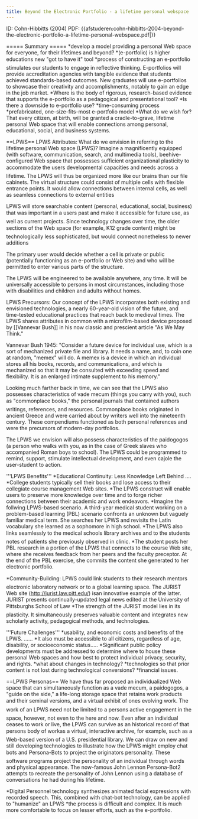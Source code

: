 ```yaml
---
title: Beyond the Electronic Portfolio - a lifetime personal webspace
---
```

ID: Cohn-Hibbitts (2004)
PDF: {{afstuderen:cohn-hibbitts-2004-beyond-the-electronic-portfolio-a-lifetime-personal-webspace.pdf|}}

===== Summary =====
*develop a model providing a personal Web space for everyone, for their lifetimes and beyond?
*(e-portfolio) is higher educations new "got to have it" tool
*process of constructing an e-portfolio stimulates our students to engage in reflective thinking. E-portfolios will provide accreditation agencies with tangible evidence that students achieved standards-based outcomes. New graduates will use e-portfolios to showcase their creativity and accomplishments, notably to gain an edge in the job market.
*Where is the body of rigorous, research-based evidence that supports the e-portfolio as a pedagogical and presentational tool?
*Is there a downside to e-portfolio use?
*time-consuming process
*prefabricated, one-size-fits-most e-portfolio model 
*What do we wish for? That every citizen, at birth, will be granted a cradle-to-grave, lifetime personal Web space that will enable connections among personal, educational, social, and business systems.

==LPWS==
LPWS Attributes: What do we envision in referring to the lifetime personal Web space (LPWS)? Imagine a
magnificently equipped (with software, communication, search, and multimedia tools),
beehive-configured Web space that possesses sufficient organizational plasticity to
accommodate the users developmental capacities and needs across a lifetime. The LPWS
will thus be organized more like our brains than our file cabinets.
The virtual structure could consist of multiple cells with flexible entrance points. It would
allow connections between internal cells, as well as seamless connections to external
entities

LPWS will store searchable content (personal, educational, social, business) that was important in
a users past and make it accessible for future use, as well as current projects. Since
technology changes over time, the older sections of the Web space (for example, K12
grade content) might be technologically less sophisticated, but would connect nonetheless
to newer additions

The primary user would decide whether a cell is private or public (potentially functioning as an e-portfolio or Web site) and who will be permitted to enter various parts of the structure.
 
The LPWS will be engineered to be available anywhere, any time. It will be universally accessible to persons in most circumstances, including those with disabilities and children and adults without homes.

LPWS Precursors: Our concept of the LPWS incorporates both existing and envisioned technologies, a nearly
60-year-old vision of the future, and time-tested educational practices that reach back to
medieval times. The LPWS shares attributes in common with a microfilm-based device
proposed by [[Vannevar Bush]] in his now classic and prescient article "As We
May Think."

 Vannevar Bush 1945: "Consider a future device for individual use, which is a sort of mechanized private
 file and library. It needs a name, and, to coin one at random, "memex" will do. A
 memex is a device in which an individual stores all his books, records, and
 communications, and which is mechanized so that it may be consulted with
 exceeding speed and flexibility. It is an enlarged intimate supplement to his
 memory."
 
Looking much farther back in time, we can see that the LPWS also possesses characteristics
of vade mecum (things you carry with you), such as "commonplace books," the personal
journals that contained authors writings, references, and resources. Commonplace books
originated in ancient Greece and were carried about by writers well into the nineteenth
century. These compendiums functioned as both personal references and were the
precursors of modern-day portfolios.

The LPWS we envision will also possess characteristics of the paidogogos (a person who
walks with you, as in the case of Greek slaves who accompanied Roman boys to school).
The LPWS could be programmed to remind, support, stimulate intellectual development,
and even cajole the user-student to action.

'''LPWS Benefits'''
*Educational Continuity: Less Knowledge Left Behind .... 
*College students typically sell their books and lose access to their collegiate course management Web sites.
*The LPWS construct will enable users to preserve more knowledge over time and to forge richer connections between their academic and work endeavors.
*Imagine the follwing LPWS-based scenario. A third-year medical student working on a problem-based learning (PBL) scenario confronts an unknown but vaguely familiar medical term. She searches her LPWS and revisits the Latin vocabulary she learned as a sophomore in high school.
*The LPWS also links seamlessly to the medical schools library archives and to the students notes of patients she previously observed in clinic.
*The student posts her PBL research in a portion of the LPWS that connects to the course Web site, where she receives feedback from her peers and the faculty preceptor. At the end of the PBL exercise, she commits the content she generated to her electronic portfolio.

*Community-Building: LPWS could link students to their research mentors electronic laboratory network or to a global learning space. The JURIST Web site (http://jurist.law.pitt.edu/) isan innovative example of the latter. JURIST presents continually-updated legal news edited at the University of Pittsburghs School of Law
*The strength of the JURIST model lies in its plasticity. It simultaneously preserves valuable content and integrates new scholarly activity, pedagogical methods, and technologies.

'''Future Challenges'''
*usability, and economic costs and benefits of the LPWS. ...... 
*It also must be accessible to all citizens, regardless of age, disability, or socioeconomic status..... 
*Significant public policy developments must be addressed to determine where to house these personal Web spaces and how best to protect individual privacy, security, and rights.
*what about changes in technology?
*technologies so that prior content is not lost during technological conversions?
*financial issues.

==LPWS Personas==
We have thus far proposed an individualized Web space that can simultaneously function
as a vade mecum, a paidogogos, a "guide on the side," a life-long storage space that retains
work products and their seminal versions, and a virtual exhibit of ones evolving work. The
work of an LPWS need not be limited to a persons active engagement in the space,
however, not even to the here and now. Even after an individual ceases to work or live, the
LPWS can survive as an historical record of that persons body of workas a virtual,
interactive archive, for example, such as a Web-based version of a U.S. presidential library.
We can draw on new and still developing technologies to illustrate how the LPWS might
employ chat bots and Persona-Bots to project the originators personality. These software
programs project the personality of an individual through words and physical appearance.
The now-famous John Lennon Persona-Bot2 attempts to recreate the personality of John
Lennon using a database of conversations he had during his lifetime.

*Digital Personnel technology synthesizes animated facial expressions with recorded speech. This, combined with chat-bot technology, can be applied to "humanize" an LPWS
*the process is difficult and complex. It is much more comfortable to focus on lesser efforts, such as the e-portfolio.
